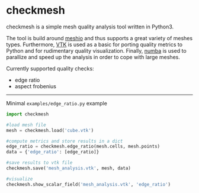 # checkmesh 

checkmesh is a simple mesh quality analysis tool written in Python3.

The tool is build around [meshio](https://github.com/nschloe/meshio) and thus supports a great variety of meshes types. Furthermore, [VTK](https://vtk.org) is used as a basic for porting quality metrics to Python and for rudimentary quality visualization. Finally,  [numba](https://github.com/numba/numba) is used to parallize and speed up the analysis in order to cope with large meshes.

Currently supported quality checks:
 - edge ratio
 - aspect frobenius

---

Minimal `examples/edge_ratio.py` example 
```Python
import checkmesh

#load mesh file
mesh = checkmesh.load('cube.vtk')

#compute metrics and store results in a dict
edge_ratio = checkmesh.edge_ratio(mesh.cells, mesh.points)
data = {'edge_ratio': [edge_ratio]}

#save results to vtk file
checkmesh.save('mesh_analysis.vtk', mesh, data)

#visualize
checkmesh.show_scalar_field('mesh_analysis.vtk', 'edge_ratio')
```
